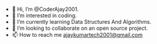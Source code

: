 - 👋 Hi, I’m @CoderAjay2001.
- 👀 I’m interested in coding.
- 🌱 I’m currently learning Data Structures And Algorithms.
- 💞️ I’m looking to collaborate on an open source project.
- 📫 How to reach me ajaykumartech2001@gmail.com

<!---
CoderAjay2001/CoderAjay2001 is a ✨ special ✨ repository because its `README.md` (this file) appears on your GitHub profile.
You can click the Preview link to take a look at your changes.
--->
